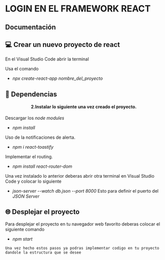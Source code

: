 # LOGIN EN EL FRAMEWORK REACT

## Documentación 

## 💻 Crear un nuevo proyecto de react
En el Visual Studio Code abrir la terminal 

Usa el comando 
- *npx create-react-app nombre_del_proyecto*

## 🧩 Dependencias
<h4 align="center"> 2.Instalar lo siguiente una vez creado el proyecto.</h4>

Descargar los *node modules* 
- *npm install*
  
Uso de la notificaciones de alerta.
- *npm i react-toastify*
  
Implementar el routing.
- *npm install react-router-dom*


Una vez instalado lo anterior deberas abrir otra terminal en Visual Studio Code y colocar lo siguiente

- *json-server --watch db.json --port 8000*
Esto para definir el puerto del *JSON Server*


## 🌐 Desplejar el proyecto
Para desplejar el proyecto en tu navegador web favorito deberas colocar el siguiente comando
- *npm start*



`Una vez hecho estos pasos ya podras implementar codigo en tu proyecto dandole la estructura que se desee`



